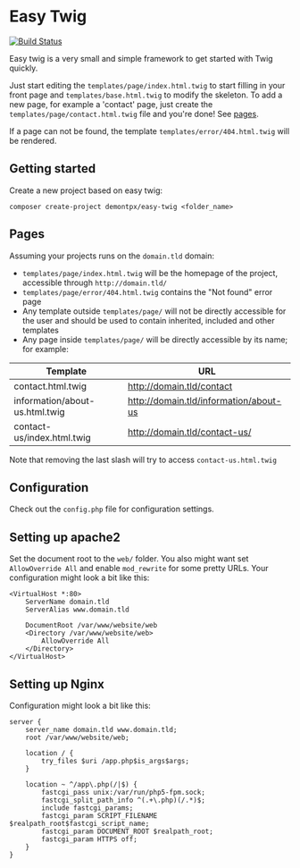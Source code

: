 Easy Twig
=========

[![Build Status](https://travis-ci.org/DemonTPx/easy-twig.svg?branch=master)](https://travis-ci.org/DemonTPx/easy-twig)

Easy twig is a very small and simple framework to get started with Twig quickly.

Just start editing the `templates/page/index.html.twig` to start filling in your front page and `templates/base.html.twig` to modify the skeleton. To add a new page, for example a 'contact' page, just create the `templates/page/contact.html.twig` file and you're done! See [pages](#pages).

If a page can not be found, the template `templates/error/404.html.twig` will be rendered.

Getting started
---------------

Create a new project based on easy twig:

    composer create-project demontpx/easy-twig <folder_name>

Pages
-----

Assuming your projects runs on the `domain.tld` domain:

- `templates/page/index.html.twig` will be the homepage of the project, accessible through `http://domain.tld/`
- `templates/page/error/404.html.twig` contains the "Not found" error page
- Any template outside `templates/page/` will not be directly accessible for the user and should be used to contain inherited, included and other templates
- Any page inside `templates/page/` will be directly accessible by its name; for example:


| Template | URL |
|----------|-----|
| contact.html.twig | http://domain.tld/contact |
| information/about-us.html.twig | http://domain.tld/information/about-us |
| contact-us/index.html.twig | http://domain.tld/contact-us/ |

Note that removing the last slash will try to access `contact-us.html.twig`

Configuration
-------------

Check out the `config.php` file for configuration settings.

Setting up apache2
------------------

Set the document root to the `web/` folder. You also might want set `AllowOverride All` and enable `mod_rewrite` for some pretty URLs. Your configuration might look a bit like this:

```ApacheConf
<VirtualHost *:80>
    ServerName domain.tld
    ServerAlias www.domain.tld

    DocumentRoot /var/www/website/web
    <Directory /var/www/website/web>
        AllowOverride All
    </Directory>
</VirtualHost>
```

Setting up Nginx
----------------

Configuration might look a bit like this:

```Nginx
server {
    server_name domain.tld www.domain.tld;
    root /var/www/website/web;

    location / {
        try_files $uri /app.php$is_args$args;
    }

    location ~ ^/app\.php(/|$) {
        fastcgi_pass unix:/var/run/php5-fpm.sock;
        fastcgi_split_path_info ^(.+\.php)(/.*)$;
        include fastcgi_params;
        fastcgi_param SCRIPT_FILENAME $realpath_root$fastcgi_script_name;
        fastcgi_param DOCUMENT_ROOT $realpath_root;
        fastcgi_param HTTPS off;
    }
}
```
